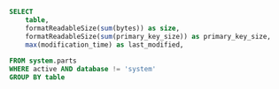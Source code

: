 ```sql tables
SELECT
    table,
    formatReadableSize(sum(bytes)) as size,
    formatReadableSize(sum(primary_key_size)) as primary_key_size,
    max(modification_time) as last_modified,
    
FROM system.parts
WHERE active AND database != 'system'
GROUP BY table
```


<DataTable value={tables}>
    <Column field="table" header="Table name"></Column>
    <Column field="size" header="Size"></Column>
</DataTable>